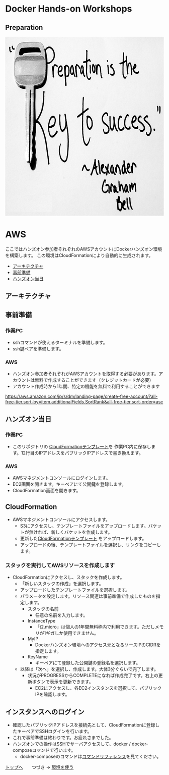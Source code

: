 # Docker Hands-on Workshops
## Preparation

<a><img src="images/preparation.jpg" width="878" height="567"></a>

AWS
================================
ここではハンズオン参加者それぞれのAWSアカウントにDockerハンズオン環境を構築します。
この環境はCloudFormationにより自動的に生成されます。

- [アーキテクチャ](#アーキテクチャ)
- [事前準備](#事前準備)
- [ハンズオン当日](#ハンズオン当日)


## アーキテクチャ

## 事前準備

### 作業PC

- sshコマンドが使えるターミナルを準備します。
- ssh鍵ペアを準備します。

### AWS

- ハンズオン参加者それぞれがAWSアカウントを取得する必要があります。アカウントは無料で作成することができます（クレジットカードが必要）
- アカウント作成時から1年間、特定の機能を無料で利用することができます

https://aws.amazon.com/jp/s/dm/landing-page/create-free-account/?all-free-tier.sort-by=item.additionalFields.SortRank&all-free-tier.sort-order=asc


## ハンズオン当日
### 作業PC

- このリポジトリの [CloudFormationテンプレート](AWS.CloudFormation/Docker.yml)を 作業PC内に保存します。12行目のIPアドレスをパブリックIPアドレスで書き換えます。



### AWS

- AWSマネジメントコンソールにログインします。
- EC2画面を開きます。キーペアにて公開鍵を登録します。
- CloudFormation画面を開きます。

## CloudFormation

- AWSマネジメントコンソールにアクセスします。
  - S3にアクセスし、テンプレートファイルをアップロードします。バケットが無ければ、新しくバケットを作成します。
  - 更新した[CloudFormationテンプレート](AWS.CloudFormation/Docker.yml) をアップロードします。
  - アップロードの後、テンプレートファイルを選択し、リンクをコピーします。

### スタックを実行してAWSリソースを作成します

- CloudFormationにアクセスし、スタックを作成します。
  - 「新しいスタックの作成」を選択します。
  - アップロードしたテンプレートファイルを選択します。
  - パラメータを設定します。リソース関連は事前準備で作成したものを指定します。
    - スタックの名前
      - 任意の名前を入力します。
    - InstanceType
      - 「t2.micro」は個人の1年間無料枠内で利用できます。ただしメモリが1ギガしか使用できません。
    - MyIP
      - Dockerハンズオン環境へのアクセス元となるソースIPのCIDRを指定します。
    - KeyName
      - キーペアにて登録した公開鍵の登録名を選択します。
  - 以降は「次へ」を選択し、作成します。大体3分ぐらいで完了します。
    - 状況がPROGRESSからCOMPLETEになれば作成完了です。右上の更新ボタンで表示を更新できます。
      - EC2にアクセスし、各EC2インスタンスを選択して、パブリックIPを確認します。

## インスタンスへのログイン

  - 確認したパブリックIPアドレスを接続先として、CloudFormationに登録したキーペアでSSHログインを行います。
  - これで事前準備は終わりです。お疲れさまでした。
  - ハンズオンでの操作はSSHでサーバアクセスして、docker / docker-composeコマンドで行います。
    - docker-composeのコマンドは[コマンドリファレンス](http://docs.docker.jp/compose/reference/toc.html)を見てください。

[トップへ](..)　　つづき → [環境を使う](/docker/002-UseImage/) 